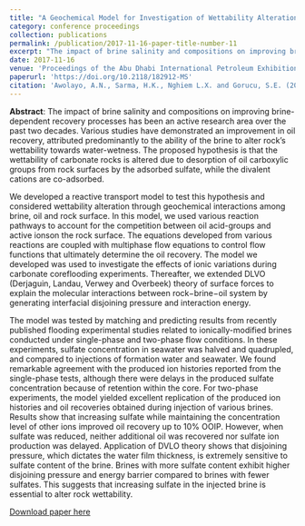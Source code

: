 ```yaml
---
title: "A Geochemical Model for Investigation of Wettability Alteration during Brine-Dependent Flooding in Carbonate Reservoirs"
category: conference proceedings
collection: publications
permalink: /publication/2017-11-16-paper-title-number-11
excerpt: "The impact of brine salinity and compositions on improving brine-dependent recovery processes has been an active research area over the past two decades. Various studies have demonstrated an improvement in oil recovery, attributed predominantly to the ability of the brine to alter rock’s wettability towards water-wetness. The proposed hypothesis is that the wettability of carbonate rocks is altered due to desorption of oil carboxylic groups from rock surfaces by the adsorbed sulfate, while the divalent cations are co-adsorbed. We developed a reactive transport model to test this hypothesis and considered wettability alteration through geochemical interactions among brine, oil and rock surface. In this model, we used various reaction pathways to account for the competition between oil acid-groups and active ionson the rock surface. The equations developed from various reactions are coupled with multiphase flow equations to control flow functions that ultimately determine the oil recovery. The model we developed was used to investigate the effects of ionic variations during carbonate coreflooding experiments. Thereafter, we extended DLVO (Derjaguin, Landau, Verwey and Overbeek) theory of surface forces to explain the molecular interactions between rock−brine−oil system by generating interfacial disjoining pressure and interaction energy."
date: 2017-11-16
venue: 'Proceedings of the Abu Dhabi International Petroleum Exhibition & Conference'
paperurl: 'https://doi.org/10.2118/182912-MS'
citation: 'Awolayo, A.N., Sarma, H.K., Nghiem L.X. and Gorucu, S.E. (2017). &quot;A Geochemical Model for Investigation of Wettability Alteration during Brine-Dependent Flooding in Carbonate Reservoirs.&quot; <i>Proceedings of the 2017 Abu Dhabi International Petroleum Exhibition & Conference (ADIPEC 2017), November 13 - 16, UAE</i>.'
---
```

**Abstract**: The impact of brine salinity and compositions on improving brine-dependent recovery processes has been an active research area over the past two decades. Various studies have demonstrated an improvement in oil recovery, attributed predominantly to the ability of the brine to alter rock’s wettability towards water-wetness. The proposed hypothesis is that the wettability of carbonate rocks is altered due to desorption of oil carboxylic groups from rock surfaces by the adsorbed sulfate, while the divalent cations are co-adsorbed.

We developed a reactive transport model to test this hypothesis and considered wettability alteration through geochemical interactions among brine, oil and rock surface. In this model, we used various reaction pathways to account for the competition between oil acid-groups and active ionson the rock surface. The equations developed from various reactions are coupled with multiphase flow equations to control flow functions that ultimately determine the oil recovery. The model we developed was used to investigate the effects of ionic variations during carbonate coreflooding experiments. Thereafter, we extended DLVO (Derjaguin, Landau, Verwey and Overbeek) theory of surface forces to explain the molecular interactions between rock−brine−oil system by generating interfacial disjoining pressure and interaction energy.

The model was tested by matching and predicting results from recently published flooding experimental studies related to ionically-modified brines conducted under single-phase and two-phase flow conditions. In these experiments, sulfate concentration in seawater was halved and quadrupled, and compared to injections of formation water and seawater. We found remarkable agreement with the produced ion histories reported from the single-phase tests, although there were delays in the produced sulfate concentration because of retention within the core. For two-phase experiments, the model yielded excellent replication of the produced ion histories and oil recoveries obtained during injection of various brines. Results show that increasing sulfate while maintaining the concentration level of other ions improved oil recovery up to 10% OOIP. However, when sulfate was reduced, neither additional oil was recovered nor sulfate ion production was delayed. Application of DVLO theory shows that disjoining pressure, which dictates the water film thickness, is extremely sensitive to sulfate content of the brine. Brines with more sulfate content exhibit higher disjoining pressure and energy barrier compared to brines with fewer sulfates. This suggests that increasing sulfate in the injected brine is essential to alter rock wettability.

[Download paper here](https://www.onepetro.org/conference-paper/SPE-188219-MS)

